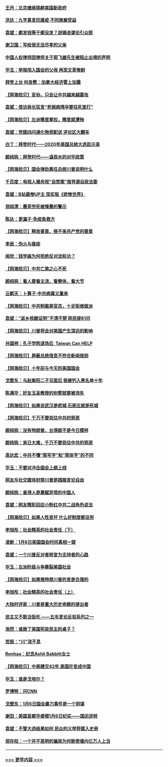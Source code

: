 #### [王丹：北京继续挑衅美国新政府](../pages/nsc993/n12722456.md?t=01310802) 
#### [洪达：九字真言抗瘟疫 不同族裔受益](../pages/nsc993/n12722448.md?t=01310802) 
#### [袁斌：都发钱等于都没发？胡锡进谬论引众怒](../pages/nsc993/n12722393.md?t=01310802) 
#### [谢卫国：写给我无法尽孝的父亲](../pages/nsc993/n12720325.md?t=01310802) 
#### [中国人权律师团律师关于郭飞雄先生被阻止出境的声明](../pages/nsc993/n12720203.md?t=01310802) 
#### [华玉：举报闯入国会的父母 再现文革惨剧](../pages/nsc993/n12719070.md?t=01310802) 
#### [拜登上台 何良懋：加拿大经济雪上加霜](../pages/nsc993/n12718943.md?t=01310802) 
#### [【网海拾贝】妥协，只会让中共越来越嚣张](../pages/nsc993/n12717392.md?t=01310802) 
#### [袁斌：信访局长狂言“老弱病残孕要往死里打”](../pages/nsc993/n12717343.md?t=01310802) 
#### [【网海拾贝】左派哪里掌权，哪里就遭殃](../pages/nsc993/n12715009.md?t=01310802) 
#### [袁斌：党媒四问通化物资配送 评论区大翻车](../pages/nsc993/n12714950.md?t=01310802) 
#### [白丁：拜登时代——2020年美国总统大选启示录](../pages/nsc993/n12714920.md?t=01310802) 
#### [颜纯钩：拜登时代——温吞水的对华政策](../pages/nsc993/n12713245.md?t=01310802) 
#### [【网海拾贝】国会弹劾离任总统川普说明什么](../pages/nsc993/n12712816.md?t=01310802) 
#### [千百度：电视人揭央视“自焚案”报导源自政法委](../pages/nsc993/n12709760.md?t=01310802) 
#### [袁斌：B站最惨UP主 现实版《悲惨世界》](../pages/nsc993/n12709686.md?t=01310802) 
#### [郑纯清：墨茶穷死被搽墨的警示](../pages/nsc993/n12709262.md?t=01310802) 
#### [陈达：更漏子·免疫急救方](../pages/nsc993/n12709244.md?t=01310802) 
#### [【网海拾贝】释放善意，换不来共产党的善意](../pages/nsc993/n12708361.md?t=01310802) 
#### [李辰：伪火与瘟疫](../pages/nsc993/n12707981.md?t=01310802) 
#### [闻欣：钱学森为何拒绝反对法轮功？](../pages/nsc993/n12707407.md?t=01310802) 
#### [【网海拾贝】中共亡美之心不死](../pages/nsc993/n12707621.md?t=01310802) 
#### [颜纯钩：看人要看主流，看整体，看大节](../pages/nsc993/n12707536.md?t=01310802) 
#### [云鹤天：卜算子‧中共病毒又重来](../pages/nsc993/n12707408.md?t=01310802) 
#### [【网海拾贝】中共制裁美官员，十足街痞做派](../pages/nsc993/n12705115.md?t=01310802) 
#### [袁斌：“返乡核酸证明”不清不楚 网民提81问](../pages/nsc993/n12704982.md?t=01310802) 
#### [【网海拾贝】川普将会对美国产生深远的影响](../pages/nsc993/n12703045.md?t=01310802) 
#### [孙国祥：孔子学院退场后  Taiwan Can HELP](../pages/nsc993/n12702430.md?t=01310802) 
#### [【网海拾贝】屏蔽总统信息不符合新闻规则](../pages/nsc993/n12699998.md?t=01310802) 
#### [【网海拾贝】十年前与今天的美国国会](../pages/nsc993/n12696993.md?t=01310802) 
#### [戈壁东：与赵紫阳二子见面后 我被列入黑名单十年](../pages/nsc993/n12696215.md?t=01310802) 
#### [陈满华：好友玉圣教授的别墅就要被消失](../pages/nsc993/n12695411.md?t=01310802) 
#### [【网海拾贝】如果说武汉是悲城 石家庄就是死城](../pages/nsc993/n12694589.md?t=01310802) 
#### [【网海拾贝】千万不要低估中共的邪恶](../pages/nsc993/n12692771.md?t=01310802) 
#### [颜纯钩：没有特朗普，台港就不是今日模样](../pages/nsc993/n12692678.md?t=01310802) 
#### [颜纯钩：来日大难，千万不要低估中共的邪恶](../pages/nsc993/n12692080.md?t=01310802) 
#### [高达宏：中共不懂“简写字”和“简体字”的不同](../pages/nsc993/n12692068.md?t=01310802) 
#### [华玉：不要对冲击国会上纲上线](../pages/nsc993/n12689948.md?t=01310802) 
#### [网友斥社交媒体封禁川普是践踏言论自由](../pages/nsc993/n12687482.md?t=01310802) 
#### [颜纯钩：香港人是禀赋异常的中国人](../pages/nsc993/n12685142.md?t=01310802) 
#### [袁斌：网友精彩回应小粉红中共二战角色说法](../pages/nsc993/n12684994.md?t=01310802) 
#### [【网海拾贝】如果人性变坏 什么好制度都没用](../pages/nsc993/n12683000.md?t=01310802) 
#### [李旭彤：社会精英的社会责任（下）](../pages/nsc993/n12680604.md?t=01310802) 
#### [凌稣：1月6日美国国会时间真相一窥](../pages/nsc993/n12682780.md?t=01310802) 
#### [袁斌：一个川普反对者转变为支持者的心路](../pages/nsc993/n12682700.md?t=01310802) 
#### [华玉：左派阶级斗争撕裂美国社会](../pages/nsc993/n12681226.md?t=01310802) 
#### [【网海拾贝】如果推特禁川普的言是合理的](../pages/nsc993/n12681232.md?t=01310802) 
#### [李旭彤：社会精英的社会责任（上）](../pages/nsc993/n12680501.md?t=01310802) 
#### [大陆时评家：川普是重大历史命题的提出者](../pages/nsc993/n12679904.md?t=01310802) 
#### [民主又不能当饭吃 ——五毛言论反驳系列之一](../pages/nsc993/n12679877.md?t=01310802) 
#### [浩然：谁掀了美国宪政民主的桌子？](../pages/nsc993/n12679850.md?t=01310802) 
#### [苦胆：“川”流不息](../pages/nsc993/n12678388.md?t=01310802) 
#### [Renhao：纪念Ashli Babbitt女士](../pages/nsc993/n12678359.md?t=01310802) 
#### [【网海拾贝】中美建交42年 美国在变成中国](../pages/nsc993/n12678324.md?t=01310802) 
#### [华玉：谁是戈培尔？](../pages/nsc993/n12677515.md?t=01310802) 
#### [罗博特：问CNN](../pages/nsc993/n12677172.md?t=01310802) 
#### [戈壁东：1月6日国会暴力事件是一个阴谋](../pages/nsc993/n12674639.md?t=01310802) 
#### [谢田：美国首都华盛顿1月6日纪实——国运逆转](../pages/nsc993/n12673190.md?t=01310802) 
#### [袁斌：不管大选结果如何 民众的义举将载入史册](../pages/nsc993/n12672787.md?t=01310802) 
#### [郑存柱：一个并不高明的骗局为何能使墙内亿万人上当](../pages/nsc993/n12671449.md?t=01310802) 

----
#### [ >>> 更早内容 <<< ](../indexes/nsc993-earlier.md)
